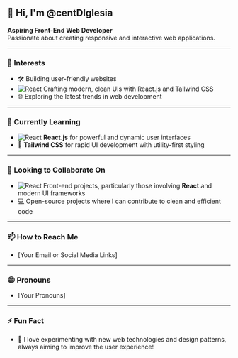 ## 👋 Hi, I'm @centDIglesia

**Aspiring Front-End Web Developer**  
Passionate about creating responsive and interactive web applications.

---

### 👀 Interests
- 🛠️ Building user-friendly websites
- ![React](https://img.icons8.com/color/48/000000/react-native.png) Crafting modern, clean UIs with React.js and Tailwind CSS
- 🌐 Exploring the latest trends in web development

---

### 🌱 Currently Learning
- ![React](https://img.icons8.com/color/48/000000/react-native.png) **React.js** for powerful and dynamic user interfaces
- 🎨 **Tailwind CSS** for rapid UI development with utility-first styling

---

### 💞️ Looking to Collaborate On
- ![React](https://img.icons8.com/color/48/000000/react-native.png) Front-end projects, particularly those involving **React** and modern UI frameworks
- 💻 Open-source projects where I can contribute to clean and efficient code

---

### 📫 How to Reach Me
- [Your Email or Social Media Links]

---

### 😄 Pronouns
- [Your Pronouns]

---

### ⚡ Fun Fact
- 🚀 I love experimenting with new web technologies and design patterns, always aiming to improve the user experience!
